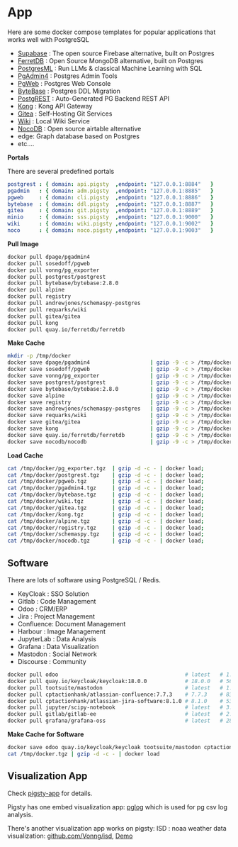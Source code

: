 # App

Here are some docker compose templates for popular applications that works well with PostgreSQL

* [Supabase](supabase/) : The open source Firebase alternative, built on Postgres
* [FerretDB](ferretdb/) : Open Source MongoDB alternative, built on Postgres
* [PostgresML](pgml/) : Run LLMs & classical Machine Learning with SQL
* [PgAdmin4](pgadmin/) : Postgres Admin Tools
* [PgWeb](pgweb/) : Postgres Web Console
* [ByteBase](bytebase/) : Postgres DDL Migration
* [PostgREST](postgrest/) : Auto-Generated PG Backend REST API
* [Kong](kong/) : Kong API Gateway
* [Gitea](gitea/) : Self-Hosting Git Services
* [Wiki](wiki/) : Local Wiki Service
* [NocoDB](nocodb/) : Open source airtable alternative
* edge: Graph database based on Postgres
* etc....


**Portals**

There are several predefined portals

```yaml
postgrest : { domain: api.pigsty  ,endpoint: "127.0.0.1:8884"   }
pgadmin   : { domain: adm.pigsty  ,endpoint: "127.0.0.1:8885"   }
pgweb     : { domain: cli.pigsty  ,endpoint: "127.0.0.1:8886"   }
bytebase  : { domain: ddl.pigsty  ,endpoint: "127.0.0.1:8887"   }
gitea     : { domain: git.pigsty  ,endpoint: "127.0.0.1:8889"   }
minio     : { domain: sss.pigsty  ,endpoint: "127.0.0.1:9000"   }
wiki      : { domain: wiki.pigsty ,endpoint: "127.0.0.1:9002"   }
noco      : { domain: noco.pigsty ,endpoint: "127.0.0.1:9003"   }
```

**Pull Image**

```bash
docker pull dpage/pgadmin4
docker pull sosedoff/pgweb
docker pull vonng/pg_exporter
docker pull postgrest/postgrest
docker pull bytebase/bytebase:2.8.0
docker pull alpine
docker pull registry
docker pull andrewjones/schemaspy-postgres
docker pull requarks/wiki
docker pull gitea/gitea
docker pull kong
docker pull quay.io/ferretdb/ferretdb
```


**Make Cache**

```bash
mkdir -p /tmp/docker
docker save dpage/pgadmin4                   | gzip -9 -c > /tmp/docker/pgadmin4.tgz
docker save sosedoff/pgweb                   | gzip -9 -c > /tmp/docker/pgweb.tgz
docker save vonng/pg_exporter                | gzip -9 -c > /tmp/docker/pg_exporter.tgz
docker save postgrest/postgrest              | gzip -9 -c > /tmp/docker/postgrest.tgz
docker save bytebase/bytebase:2.8.0          | gzip -9 -c > /tmp/docker/bytebase.tgz
docker save alpine                           | gzip -9 -c > /tmp/docker/alpine.tgz
docker save registry                         | gzip -9 -c > /tmp/docker/registry.tgz
docker save andrewjones/schemaspy-postgres   | gzip -9 -c > /tmp/docker/schemaspy.tgz
docker save requarks/wiki                    | gzip -9 -c > /tmp/docker/wiki.tgz
docker save gitea/gitea                      | gzip -9 -c > /tmp/docker/gitea.tgz
docker save kong                             | gzip -9 -c > /tmp/docker/kong.tgz
docker save quay.io/ferretdb/ferretdb        | gzip -9 -c > /tmp/docker/ferretdb.tgz
docker save nocodb/nocodb                    | gzip -9 -c > /tmp/docker/nocodb.tgz
```


**Load Cache**

```bash
cat /tmp/docker/pg_exporter.tgz  | gzip -d -c - | docker load;
cat /tmp/docker/postgrest.tgz    | gzip -d -c - | docker load;
cat /tmp/docker/pgweb.tgz        | gzip -d -c - | docker load;
cat /tmp/docker/pgadmin4.tgz     | gzip -d -c - | docker load;
cat /tmp/docker/bytebase.tgz     | gzip -d -c - | docker load;
cat /tmp/docker/wiki.tgz         | gzip -d -c - | docker load;
cat /tmp/docker/gitea.tgz        | gzip -d -c - | docker load;
cat /tmp/docker/kong.tgz         | gzip -d -c - | docker load;
cat /tmp/docker/alpine.tgz       | gzip -d -c - | docker load;
cat /tmp/docker/registry.tgz     | gzip -d -c - | docker load;
cat /tmp/docker/schemaspy.tgz    | gzip -d -c - | docker load;
cat /tmp/docker/nocodb.tgz       | gzip -d -c - | docker load;
```


## Software

There are lots of software using PostgreSQL / Redis.

* KeyCloak : SSO Solution
* Gitlab : Code Management
* Odoo : CRM/ERP
* Jira : Project Management
* Confluence: Document Management
* Harbour : Image Management
* JupyterLab : Data Analysis
* Grafana : Data Visualization
* Mastodon : Social Network
* Discourse : Community

```bash
docker pull odoo                                        # latest   # 1.49GB
docker pull quay.io/keycloak/keycloak:18.0.0            # 18.0.0   # 562MB
docker pull tootsuite/mastodon                          # latest   # 1.76GB
docker pull cptactionhank/atlassian-confluence:7.7.3    # 7.7.3    # 835MB
docker pull cptactionhank/atlassian-jira-software:8.1.0 # 8.1.0    # 531MB
docker pull jupyter/scipy-notebook                      # latest   # 3.01GB
docker pull gitlab/gitlab-ee                            # latest   # 2.69GB
docker pull grafana/grafana-oss                         # latest   # 286MB
```

**Make Cache for Software**

```bash
docker save odoo quay.io/keycloak/keycloak tootsuite/mastodon cptactionhank/atlassian-confluence cptactionhank/atlassian-jira-software jupyter/scipy-notebook gitlab/gitlab-ee grafana/grafana-oss | gzip -c - > docker.tgz
cat /tmp/docker.tgz | gzip -d -c - | docker load  
```


## Visualization App

Check [pigsty-app](https://github.com/Vonng/pigsty-app) for details.

Pigsty has one embed visualization app: [pglog](https://demo.pigsty.cc/d/pglog-overview) which is used for pg csv log analysis.

There's another visualization app works on pigsty: ISD : noaa weather data visualization: [github.com/Vonng/isd](https://github.com/Vonng/isd), [Demo](https://demo.pigsty.cc/d/isd-overview)
